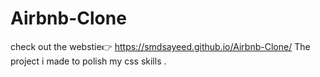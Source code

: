# Airbnb-Clone
check out the webstie👉
 https://smdsayeed.github.io/Airbnb-Clone/
The project i made to polish my css skills .
